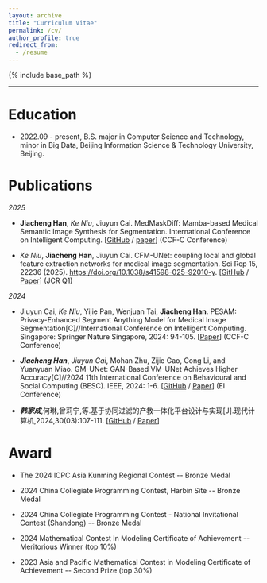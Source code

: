```yaml
---
layout: archive
title: "Curriculum Vitae"
permalink: /cv/
author_profile: true
redirect_from:
  - /resume
---
```


{% include base_path %}

---

Education
======
* 2022.09 - present, B.S. major in Computer Science and Technology, minor in Big Data, Beijing Information Science & Technology University, Beijing.

Publications
======
*2025*
* **Jiacheng Han**, *Ke Niu*, Jiuyun Cai. MedMaskDiff: Mamba-based Medical Semantic Image Synthesis for Segmentation. International Conference on Intelligent Computing. [[GitHub](https://github.com/Jiacheng-Han/MedMaskDiff) / [paper](https://link.springer.com/chapter/10.1007/978-981-95-0030-7_16)] (CCF-C Conference)

* *Ke Niu*, **Jiacheng Han**, Jiuyun Cai. CFM-UNet: coupling local and global feature extraction networks for medical image segmentation. Sci Rep 15, 22236 (2025). https://doi.org/10.1038/s41598-025-92010-y. [[GitHub](https://github.com/Jiacheng-Han/CFM-UNet) / [Paper](https://www.nature.com/articles/s41598-025-92010-y)] (JCR Q1)

*2024*
* Jiuyun Cai, *Ke Niu*, Yijie Pan, Wenjuan Tai, **Jiacheng Han**. PESAM: Privacy-Enhanced Segment Anything Model for Medical Image Segmentation[C]//International Conference on Intelligent Computing. Singapore: Springer Nature Singapore, 2024: 94-105. [[Paper](https://link.springer.com/chapter/10.1007/978-981-97-5581-3_8)] (CCF-C Conference) 
  
* ***Jiacheng Han***, *Jiuyun Cai*, Mohan Zhu, Zijie Gao, Cong Li, and Yuanyuan Miao. GM-UNet: GAN-Based VM-UNet Achieves Higher Accuracy[C]//2024 11th International Conference on Behavioural and Social Computing (BESC). IEEE, 2024: 1-6. [[GitHub](https://github.com/Jiacheng-Han/GM-UNet) / [Paper](https://ieeexplore.ieee.org/abstract/document/10780733)] (EI Conference) 
  
* ***韩家成***,何琳,曾莉宁,等.基于协同过滤的产教一体化平台设计与实现[J].现代计算机,2024,30(03):107-111. [[GitHub](https://github.com/Jiacheng-Han/e-xitang) / [Paper](https://xueshu.baidu.com/usercenter/paper/show?paperid=1s1t0cf0305s0400r86a0ed0ur271220&site=xueshu_se&hitarticle=1)]


Award
======
* The 2024 lCPC Asia Kunming Regional Contest -- Bronze Medal

* 2024 China Collegiate Programming Contest, Harbin Site -- Bronze Medal

* 2024 China Collegiate Programming Contest - National Invitational Contest (Shandong) -- Bronze Medal

* 2024 Mathematical Contest In Modeling Certificate of Achievement -- Meritorious Winner (top 10%)

* 2023 Asia and Pacific Mathematical Contest in Modeling Certificate of Achievement -- Second Prize (top 30%)

<!--
Work experience
======
* Spring 2024: Academic Pages Collaborator
  * Github University
  * Duties includes: Updates and improvements to template
  * Supervisor: The Users

* Fall 2015: Research Assistant
  * Github University
  * Duties included: Merging pull requests
  * Supervisor: Professor Hub

* Summer 2015: Research Assistant
  * Github University
  * Duties included: Tagging issues
  * Supervisor: Professor Git
  
Skills
======
* Skill 1
* Skill 2
  * Sub-skill 2.1
  * Sub-skill 2.2
  * Sub-skill 2.3
* Skill 3

Publications
======
  <ul>{% for post in site.publications reversed %}
    {% include archive-single-cv.html %}
  {% endfor %}</ul>

Talks
======
  <ul>{% for post in site.talks reversed %}
    {% include archive-single-talk-cv.html  %}
  {% endfor %}</ul>
  
Teaching
======
  <ul>{% for post in site.teaching reversed %}
    {% include archive-single-cv.html %}
  {% endfor %}</ul>
  
Service and leadership
======
* Currently signed in to 43 different slack teams
-->
